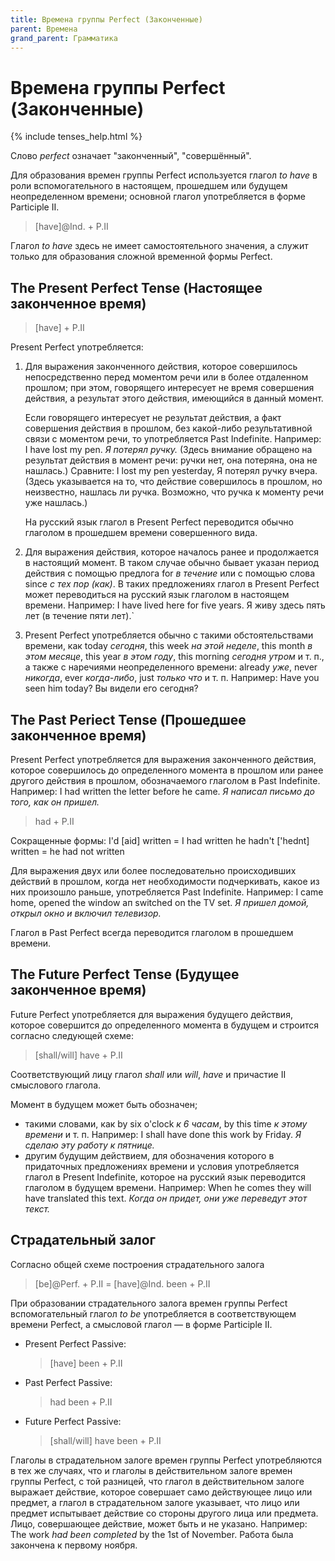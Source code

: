 ```yaml
---
title: Времена группы Perfect (Законченные)
parent: Времена
grand_parent: Грамматика
---
```


# Времена группы Perfect (Законченные)

{% include tenses_help.html %}

Слово *perfect* означает "законченный", "совершённый".

Для образования времен группы Perfect используется глагол *to have* в
роли вспомогательного в настоящем, прошедшем или будущем
неопределенном времени; основной глагол употребляется в форме
Participle II.

> [have]@Ind. + P.II

Глагол *to have* здесь не имеет самостоятельного значения, а служит
только для образования сложной временной формы Perfect.


## The Present Perfect Tense (Настоящее законченное время)

> [have] + P.II

Present Perfect употребляется:

1. Для выражения законченного действия, которое совершилось
   непосредственно перед моментом речи или в более отдаленном прошлом;
   при этом, говорящего интересует не время совершения действия, а
   результат этого действия, имеющийся в данный момент.

   Если говорящего интересует не результат действия, а факт совершения
   действия в прошлом, без какой-либо результативной связи с моментом
   речи, то употребляется Past Indefinite.  Например: I have lost my
   pen.  *Я потерял ручку.* (Здесь внимание обращено на результат
   действия в момент речи: ручки нет, она потеряна, она не нашлась.)
   Сравните: I lost my pen yesterday, Я потерял ручку вчера.  (Здесь
   указывается на то, что действие совершилось в прошлом, но
   неизвестно, нашлась ли ручка. Возможно, что ручка к моменту речи
   уже нашлась.)

   На русский язык глагол в Present Perfect переводится обычно
   глаголом в прошедшем времени совершенного вида.

2. Для выражения действия, которое началось ранее и продолжается в
   настоящий момент.  В таком случае обычно бывает указан период
   действия с помощью предлога for *в течение* или с помощью слова
   since *с тех пор (как)*.  В таких предложениях глагол в Present
   Perfect может переводиться на русский язык глаголом в настоящем
   времени.  Например: I have lived here for five years.  Я живу здесь
   пять лет (в течение пяти лет).`

3. Present Perfect употребляется обычно с такими обстоятельствами
   времени, как today *сегодня*, this week *на этой неделе*, this
   month *в этом месяце*, this year *в этом году*, this morning
   *сегодня утром* и т. п., а также с наречиями неопределенного
   времени: already *уже*, never *никогда*, ever *когда-либо*, just
   *только что* и т. п.  Например: Have you seen him today?  Вы видели
   его сегодня?


## The Past Periect Tense (Прошедшее законченное время)

Present Perfect употребляется для выражения законченного действия,
которое совершилось до определенного момента в прошлом или ранее
другого действия в прошлом, обозначаемого глаголом в Past Indefinite.
Например: I had written the letter before he came.  *Я написал письмо
до того, как он пришел.*

> had + P.II

Сокращенные формы:
I'd [aid] written = I had written
he hadn't ['hednt] written = he had not written

Для выражения двух или более последовательно происходивших действий в
прошлом, когда нет необходимости подчеркивать, какое из них произошло
раньше, употребляется Past Indefinite.  Например: I came home, opened
the window ап switched on the TV set.  *Я пришел домой, открыл окно и
включил телевизор.*

Глагол в Past Perfect всегда переводится глаголом в прошедшем времени.


## The Future Perfect Tense (Будущее законченное время)

Future Perfect употребляется для выражения будущего действия, которое
совершится до определенного момента в будущем и строится согласно
следующей схеме:

> [shall/will] have + P.II

Соответствующий лицу глагол *shall* или *will*, *have* и причастие II
смыслового глагола.

Момент в будущем может быть обозначен;
- такими словами, как by six o'clock *к 6 часам*, by this time *к
  этому времени* и т. п.  Например: I shall have done this work by
  Friday.  *Я сделаю эту работу к пятнице.*
- другим будущим действием, для обозначения которого в придаточных
  предложениях времени и условия употребляется глагол в Present
  Indefinite, которое на русский язык переводится глаголом в будущем
  времени. Например: When he comes they will have translated this
  text.  *Когда он придет, они уже переведут этот текст.*


## Страдательный залог

Согласно общей схеме построения страдательного залога

> [be]@Perf. + P.II = [have]@Ind. been + P.II

При образовании страдательного залога времен группы Perfect
вспомогательный глагол *to be* употребляется в соответствующем времени
Perfect, а смысловой глагол — в форме Participle II.

- Present Perfect Passive:

  > [have] been + P.II

- Past Perfect Passive:

  > had been + P.II

- Future Perfect Passive:

  > [shall/will] have been + P.II

Глаголы в страдательном залоге времен группы Perfect употребляются в
тех же случаях, что и глаголы в действительном залоге времен группы
Perfect, с той разницей, что глагол в действительном залоге выражает
действие, которое совершает само действующее лицо или предмет, а
глагол в страдательном залоге указывает, что лицо или предмет
испытывает действие со стороны другого лица или предмета.  Лицо,
совершающее действие, может быть и не указано.  Например: The work
*had been completed* by the 1st of November.  Работа была закончена к
первому ноября.



